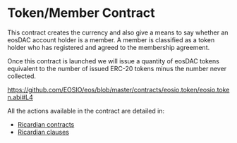 # Token/Member Contract

This contract creates the currency and also give a means to say whether an eosDAC account holder is a member.  A member is classified as a token holder who has registered and agreed to the membership agreement.

Once this contract is launched we will issue a quantity of eosDAC tokens equivalent to the number of issued ERC-20 tokens minus the number never collected.

https://github.com/EOSIO/eos/blob/master/contracts/eosio.token/eosio.token.abi#L4

All the actions available in the contract are detailed in: 
* [Ricardian contracts](eosdactokens.contracts.md)  
* [Ricardian clauses](eosdactokens.clauses.md)

